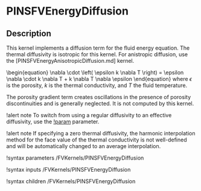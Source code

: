 # PINSFVEnergyDiffusion

## Description

This kernel implements a diffusion term for the fluid energy equation. The thermal diffusivity
is isotropic for this kernel. For anistropic diffusion, use the [PINSFVEnergyAnisotropicDiffusion.md] kernel.


\begin{equation}
\nabla \cdot \left( \epsilon k \nabla T \right) = \epsilon \nabla \cdot k \nabla T + k \nabla T \nabla \epsilon
\end{equation}
where $\epsilon$ is the porosity, $k$ is the thermal conductivity, and $T$ the fluid temperature.

The porosity gradient term creates oscillations in the presence of porosity discontinuities and is
generally neglected. It is not computed by this kernel.

!alert note
To switch from using a regular diffusivity to an effective diffusivity, use the
[!param](/FVKernels/PINSFVEnergyDiffusion/effective_diffusivity) parameter.

!alert note
If specifying a zero thermal diffusivity, the harmonic interpolation method for the face value of the thermal
conductivity is not well-defined and will
be automatically changed to an average interpolation.

!syntax parameters /FVKernels/PINSFVEnergyDiffusion

!syntax inputs /FVKernels/PINSFVEnergyDiffusion

!syntax children /FVKernels/PINSFVEnergyDiffusion
